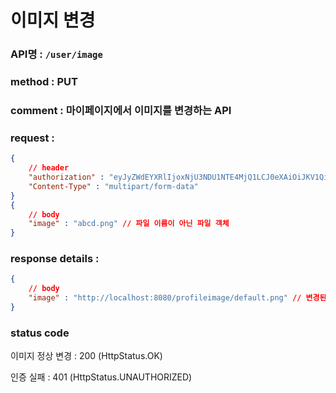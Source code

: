 # 이미지 변경

### API명 : `/user/image`

### method : PUT

### comment : 마이페이지에서 이미지를 변경하는 API

### request : 
~~~json
{
    // header
    "authorization" : "eyJyZWdEYXRlIjoxNjU3NDU1NTE4MjQ1LCJ0eXAiOiJKV1QiLCJhbGciOiJIUzI1NiJ9.eyJ1c2VyTnVtIjoiNDMiLCJleHAiOjE2NTc0NjYzMTh9.geNy6UmYpSO88SdiU4fRzxVQYhAOiDfSv_J_cArh2JM",
    "Content-Type" : "multipart/form-data"
}
{
    // body
    "image" : "abcd.png" // 파일 이름이 아닌 파일 객체
}
~~~

### response details : 
~~~json
{
    // body
    "image" : "http://localhost:8080/profileimage/default.png" // 변경된 이미지에 대한 URL
}
~~~

### status code
이미지 정상 변경 : 200 (HttpStatus.OK)

인증 실패 : 401 (HttpStatus.UNAUTHORIZED)